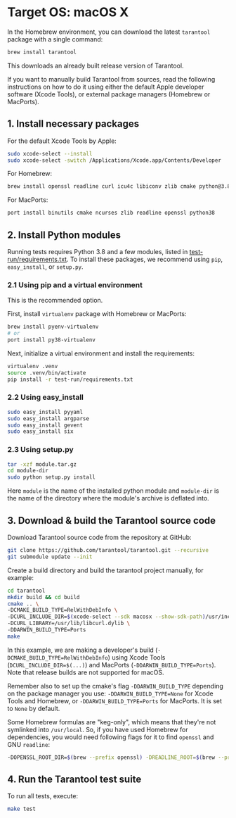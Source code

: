 # Target OS: macOS X 

In the Homebrew environment, you can download the latest `tarantool` package
with a single command:

```bash
brew install tarantool
```

This downloads an already built release version of Tarantool.

If you want to manually build Tarantool from sources, read the following
instructions on how to do it using either the default Apple developer software
(Xcode Tools), or external package managers (Homebrew or MacPorts).

## 1. Install necessary packages

For the default Xcode Tools by Apple:

```bash
sudo xcode-select --install
sudo xcode-select -switch /Applications/Xcode.app/Contents/Developer
```

For Homebrew:
```bash
brew install openssl readline curl icu4c libiconv zlib cmake python@3.8
```

For MacPorts:
```bash
port install binutils cmake ncurses zlib readline openssl python38
```

## 2. Install Python modules

Running tests requires Python 3.8 and a few modules, listed in 
[test-run/requirements.txt](./test-run/requirements.txt).
To install these packages, we recommend using `pip`, `easy_install`, or `setup.py`.

### 2.1 Using pip and a virtual environment

This is the recommended option.

First, install `virtualenv` package with Homebrew or MacPorts:

```bash
brew install pyenv-virtualenv
# or
port install py38-virtualenv
```

Next, initialize a virtual environment and install the requirements:

```bash
virtualenv .venv
source .venv/bin/activate
pip install -r test-run/requirements.txt
```

### 2.2 Using easy_install

```bash
sudo easy_install pyyaml
sudo easy_install argparse
sudo easy_install gevent
sudo easy_install six
```

### 2.3 Using setup.py

```bash
tar -xzf module.tar.gz
cd module-dir
sudo python setup.py install
```

Here `module` is the name of the installed python module and `module-dir`
is the name of the directory where the module's archive is deflated into.

## 3. Download & build the Tarantool source code

Download Tarantool source code from the repository at GitHub:

```bash
git clone https://github.com/tarantool/tarantool.git --recursive
git submodule update --init
```

Create a build directory and build the tarantool project manually, for example:

```bash
cd tarantool
mkdir build && cd build
cmake .. \
-DCMAKE_BUILD_TYPE=RelWithDebInfo \
-DCURL_INCLUDE_DIR=$(xcode-select --sdk macosx --show-sdk-path)/usr/include \
-DCURL_LIBRARY=/usr/lib/libcurl.dylib \
-DDARWIN_BUILD_TYPE=Ports
make
```

In this example, we are making a developer's build (`-DCMAKE_BUILD_TYPE=RelWithDebInfo`)
using Xcode Tools (`DCURL_INCLUDE_DIR=$(...)`) and MacPorts (`-DDARWIN_BUILD_TYPE=Ports`).
Note that release builds are not supported for macOS.

Remember also to set up the cmake's flag `-DDARWIN_BUILD_TYPE` depending on the package
manager you use: `-DDARWIN_BUILD_TYPE=None` for Xcode Tools and Homebrew, or
`-DDARWIN_BUILD_TYPE=Ports` for MacPorts. It is set to `None` by default.

Some Homebrew formulas are "keg-only", which means that they're not
symlinked into `/usr/local`. So, if you have used Homebrew for
dependencies, you would need following flags for it to find `openssl`
and GNU `readline`:

```bash
-DOPENSSL_ROOT_DIR=$(brew --prefix openssl) -DREADLINE_ROOT=$(brew --prefix readline)
```

## 4. Run the Tarantool test suite

To run all tests, execute:

```bash
make test
```
